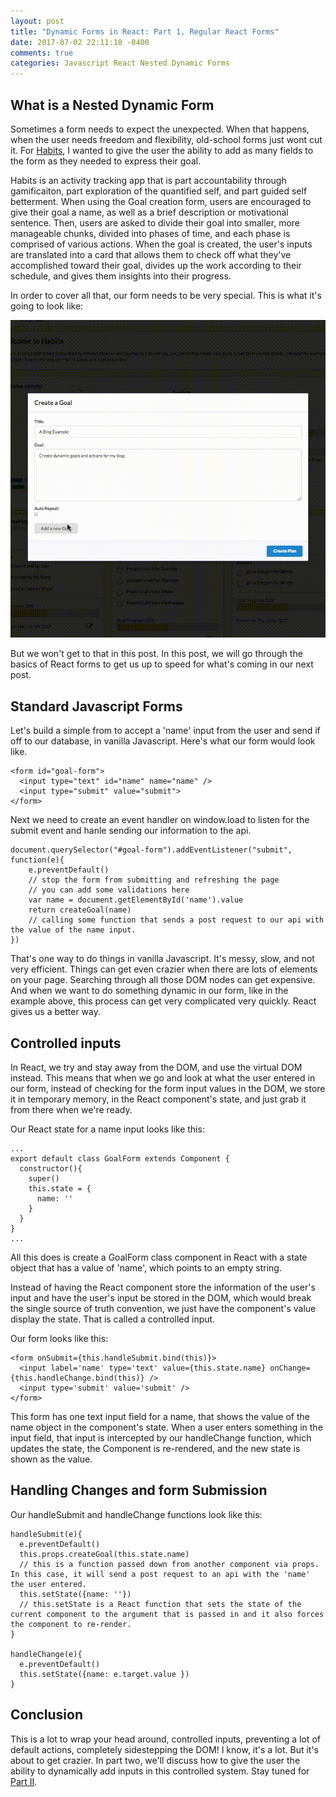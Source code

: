 ```yaml
---
layout: post
title: "Dynamic Forms in React: Part 1, Regular React Forms"
date: 2017-07-02 22:11:18 -0400
comments: true
categories: Javascript React Nested Dynamic Forms
---
```


## What is a Nested Dynamic Form

Sometimes a form needs to expect the unexpected. When that happens, when the user needs freedom and flexibility, old-school forms just wont cut it. For [Habits](habits-sammy-steiner.herokuapp.comhttps://sammysteiner.github.io/blog/2017/07/05/dynamic-forms-in-react-part-2/), I wanted to give the user the ability to add as many fields to the form as they needed to express their goal.

Habits is an activity tracking app that is part accountability through gamificaiton, part exploration of the quantified self, and part guided self betterment. When using the Goal creation form, users are encouraged to give their goal a name, as well as a brief description or motivational sentence. Then, users are asked to divide their goal into smaller, more manageable chunks, divided into phases of time, and each phase is comprised of various actions. When the goal is created, the user's inputs are translated into a card that allows them to check off what they've accomplished toward their goal, divides up the work according to their schedule, and gives them insights into their progress.

In order to cover all that, our form needs to be very special. This is what it's going to look like:

![Dynamic form gif](/assets/goalForm.gif)

But we won't get to that in this post. In this post, we will go through the basics of React forms to get us up to speed for what's coming in our next post.

## Standard Javascript Forms

Let's build a simple from to accept a 'name' input from the user and send if off to our database, in vanilla Javascript. Here's what our form would look like.

```
<form id="goal-form">
  <input type="text" id="name" name="name" />  
  <input type="submit" value="submit">
</form>
```

Next we need to create an event handler on window.load to listen for the submit event and hanle sending our information to the api.

```
document.querySelector("#goal-form").addEventListener("submit", function(e){
    e.preventDefault()    
    // stop the form from submitting and refreshing the page
    // you can add some validations here
    var name = document.getElementById('name').value
    return createGoal(name)
    // calling some function that sends a post request to our api with the value of the name input.    
})
```

That's one way to do things in vanilla Javascript. It's messy, slow, and not very efficient. Things can get even crazier when there are lots of elements on your page. Searching through all those DOM nodes can get expensive. And when we want to do something dynamic in our form, like in the example above, this process can get very complicated very quickly. React gives us a better way.

## Controlled inputs

In React, we try and stay away from the DOM, and use the virtual DOM instead. This means that when we go and look at what the user entered in our form, instead of checking for the form input values in the DOM, we store it in temporary memory, in the React component's state, and just grab it from there when we're ready.

Our React state for a name input looks like this:

```
...
export default class GoalForm extends Component {
  constructor(){
    super()
    this.state = {
      name: ''
    }
  }
}
...
```

All this does is create a GoalForm class component in React with a state object that has a value of 'name', which points to an empty string.

Instead of having the React component store the information of the user's input and have the user's input be stored in the DOM, which would break the single source of truth convention, we just have the component's value display the state. That is called a controlled input.

Our form looks like this:

```
<form onSubmit={this.handleSubmit.bind(this)}>
  <input label='name' type='text' value={this.state.name} onChange={this.handleChange.bind(this)} />
  <input type='submit' value='submit' />
</form>
```

This form has one text input field for a name, that shows the value of the name object in the component's state. When a user enters something in the input field, that input is intercepted by our handleChange function, which updates the state, the Component is re-rendered, and the new state is shown as the value.

## Handling Changes and form Submission

Our handleSubmit and handleChange functions look like this:

```
handleSubmit(e){
  e.preventDefault()
  this.props.createGoal(this.state.name)
  // this is a function passed down from another component via props. In this case, it will send a post request to an api with the 'name' the user entered.
  this.setState({name: ''})
  // this.setState is a React function that sets the state of the current component to the argument that is passed in and it also forces the component to re-render.
}

handleChange(e){
  e.preventDefault()
  this.setState({name: e.target.value })
}
```

## Conclusion

This is a lot to wrap your head around, controlled inputs, preventing a lot of default actions, completely sidestepping the DOM! I know, it's a lot. But it's about to get crazier. In part two, we'll discuss how to give the user the ability to dynamically add inputs in this controlled system. Stay tuned for [Part II](https://sammysteiner.github.io/blog/2017/07/05/dynamic-forms-in-react-part-2/).
